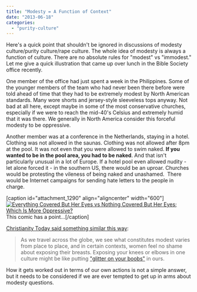 ```yaml
---
title: "Modesty = A Function of Context"
date: "2013-06-18"
categories: 
  - "purity-culture"
---
```


Here's a quick point that shouldn't be ignored in discussions of modesty culture/purity culture/rape culture. The whole idea of modesty is always a function of culture. There are no absolute rules for "modest" vs "immodest." Let me give a quick illustration that came up over lunch in the Bible Society office recently.

One member of the office had just spent a week in the Philippines. Some of the younger members of the team who had never been there before were told ahead of time that they had to be extremely modest by North American standards. Many wore shorts and jersey-style sleeveless tops anyway. Not bad at all here, except maybe in some of the most conservative churches, especially if we were to reach the mid-40's Celsius and extremely humid that it was there. We generally in North America consider this forceful modesty to be oppressive.

Another member was at a conference in the Netherlands, staying in a hotel. Clothing was not allowed in the saunas. Clothing was not allowed after 8pm at the pool. It was not even that you were allowed to swim naked. **If you wanted to be in the pool area, you had to be naked**. And that isn't particularly unusual in a lot of Europe. <!--more-->If a hotel pool even allowed nudity - let alone forced it - in the southern US, there would be an uproar. Churches would be protesting the vileness of being naked and unashamed.  There would be Internet campaigns for sending hate letters to the people in charge.

\[caption id="attachment\_1290" align="aligncenter" width="600"\][![Everything Covered But Her Eyes vs Nothing Covered But Her Eyes; Which Is More Oppressive?](images/Nothing-Covered-But-Her-Eyes.jpg)](http://www.anabaptistredux.com/wp-content/uploads/2012/12/Nothing-Covered-But-Her-Eyes.jpg) This comic has a point...\[/caption\]

[Christianity Today said something similar this way](http://www.christianitytoday.com/women/2013/june/immodesty-all-over-map.html?start=1):

> As we travel across the globe, we see what constitutes modest varies from place to place, and in certain contexts, women feel no shame about exposing their breasts. Exposing your knees or elbows in one culture might be like putting ["glitter on your boobs"](http://www.rageagainsttheminivan.com/2013/05/but-there-is-glitter-on-your-boobs-flip.html) in ours. [](http://www.patheos.com/blogs/sarahoverthemoon/2013/05/on-glittery-boobs-and-translating-clothing-into-meaning/)

How it gets worked out in terms of our own actions is not a simple answer, but it needs to be considered if we are ever tempted to get up in arms about modesty questions.
